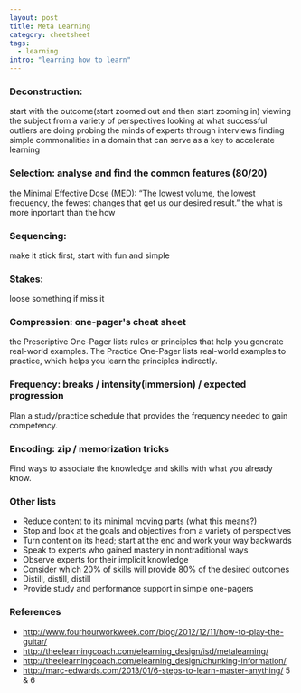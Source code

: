 ```yaml
---
layout: post
title: Meta Learning
category: cheetsheet
tags:
  - learning
intro: "learning how to learn"
---
```


### Deconstruction: 
start with the outcome(start zoomed out and then start zooming in)
viewing the subject from a variety of perspectives 
looking at what successful outliers are doing 
probing the minds of experts through interviews 
finding simple commonalities in a domain that can serve as a key to accelerate learning

### Selection: analyse and find the common features (80/20)
the Minimal Effective Dose (MED): “The lowest volume, the lowest frequency, the fewest changes that get us our desired result.”
the what is more inportant than the how

### Sequencing: 
make it stick first, start with fun and simple

### Stakes: 
loose something if miss it

### Compression: one-pager's cheat sheet
the Prescriptive One-Pager lists rules or principles that help you generate real-world examples.
The Practice One-Pager lists real-world examples to practice, which helps you learn the principles indirectly.

### Frequency: breaks / intensity(immersion) / expected progression
Plan a study/practice schedule that provides the frequency needed to gain competency.

### Encoding: zip  / memorization tricks
Find ways to associate the knowledge and skills with what you already know.

### Other lists
  - Reduce content to its minimal moving parts (what this means?)
  - Stop and look at the goals and objectives from a variety of perspectives
  - Turn content on its head; start at the end and work your way backwards
  - Speak to experts who gained mastery in nontraditional ways
  - Observe experts for their implicit knowledge
  - Consider which 20% of skills will provide 80% of the desired outcomes
  - Distill, distill, distill
  - Provide study and performance support in simple one-pagers

### References
- http://www.fourhourworkweek.com/blog/2012/12/11/how-to-play-the-guitar/
- http://theelearningcoach.com/elearning_design/isd/metalearning/
- http://theelearningcoach.com/elearning_design/chunking-information/
- http://marc-edwards.com/2013/01/6-steps-to-learn-master-anything/ 5 & 6
